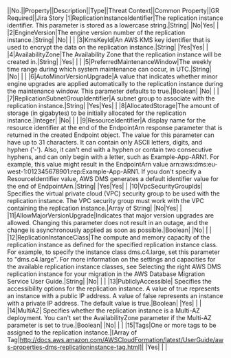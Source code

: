 ||No.||Property||Description||Type||Threat Context||Common Property||GR Required||Jira Story
|1|ReplicationInstanceIdentifier|The replication instance identifier. This parameter is stored as a lowercase string.|String| |No|Yes| |
|2|EngineVersion|The engine version number of the replication instance.|String| |No| | |
|3|KmsKeyId|An AWS KMS key identifier that is used to encrypt the data on the replication instance.|String| |Yes|Yes| |
|4|AvailabilityZone|The Availability Zone that the replication instance will be created in.|String| |Yes| | |
|5|PreferredMaintenanceWindow|The weekly time range during which system maintenance can occur, in UTC.|String| |No| | |
|6|AutoMinorVersionUpgrade|A value that indicates whether minor engine upgrades are applied automatically to the replication instance during the maintenance window. This parameter defaults to true.|Boolean| |No| | |
|7|ReplicationSubnetGroupIdentifier|A subnet group to associate with the replication instance.|String| |Yes|Yes| |
|8|AllocatedStorage|The amount of storage (in gigabytes) to be initially allocated for the replication instance.|Integer| |No| | |
|9|ResourceIdentifier|A display name for the resource identifier at the end of the EndpointArn response parameter that is returned in the created Endpoint object. The value for this parameter can have up to 31 characters. It can contain only ASCII letters, digits, and hyphen ('-'). Also, it can't end with a hyphen or contain two consecutive hyphens, and can only begin with a letter, such as Example-App-ARN1. For example, this value might result in the EndpointArn value arn:aws:dms:eu-west-1:012345678901:rep:Example-App-ARN1. If you don't specify a ResourceIdentifier value, AWS DMS generates a default identifier value for the end of EndpointArn.|String| |Yes|Yes| |
|10|VpcSecurityGroupIds| Specifies the virtual private cloud (VPC) security group to be used with the replication instance. The VPC security group must work with the VPC containing the replication instance.|Array of String| |No|Yes| |
|11|AllowMajorVersionUpgrade|Indicates that major version upgrades are allowed. Changing this parameter does not result in an outage, and the change is asynchronously applied as soon as possible.|Boolean| |No| | |
|12|ReplicationInstanceClass|The compute and memory capacity of the replication instance as defined for the specified replication instance class. For example, to specify the instance class dms.c4.large, set this parameter to "dms.c4.large". For more information on the settings and capacities for the available replication instance classes, see  Selecting the right AWS DMS replication instance for your migration  in the  AWS Database Migration Service User Guide.|String| |No| | |
|13|PubliclyAccessible| Specifies the accessibility options for the replication instance. A value of true represents an instance with a public IP address. A value of false represents an instance with a private IP address. The default value is true.|Boolean| |Yes| | |
|14|MultiAZ| Specifies whether the replication instance is a Multi-AZ deployment. You can't set the AvailabilityZone parameter if the Multi-AZ parameter is set to true.|Boolean| |No| | |
|15|Tags|One or more tags to be assigned to the replication instance.|[Array of Tag|http://docs.aws.amazon.com/AWSCloudFormation/latest/UserGuide/aws-properties-dms-replicationinstance-tag.html]| |Yes| | |
